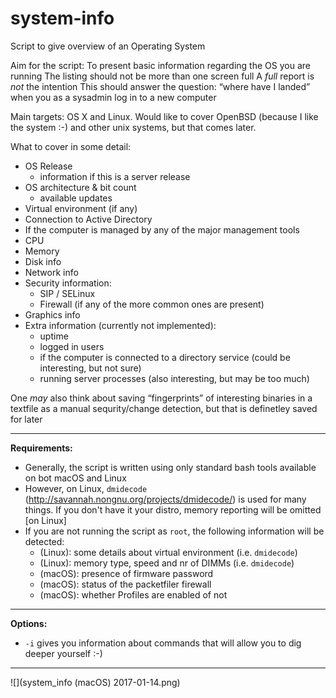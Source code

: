 # system-info
Script to give overview of an Operating System

Aim for the script:
To present basic information regarding the OS you are running
The listing should not be more than one screen full
A *full* report is *not* the intention
This should answer the question: “where have I landed” when you as a sysadmin log in to a new computer

Main targets: OS X and Linux. Would like to cover OpenBSD (because I like the system :-) and other unix systems, but that comes later.

What to cover in some detail:

* OS Release 
	* information if this is a server release 
* OS architecture & bit count 
	* available updates 
* Virtual environment (if any)
* Connection to Active Directory
* If the computer is managed by any of the major management tools 
* CPU 
* Memory 
* Disk info
* Network info
* Security information: 
	* SIP / SELinux 
	* Firewall (if any of the more common ones are present) 
* Graphics info
* Extra information (currently not implemented): 
	* uptime 
	* logged in users 
	* if the computer is connected to a directory service (could be interesting, but not sure) 
	* running server processes (also interesting, but may be too much) 

One *may* also think about saving “fingerprints” of interesting binaries in a textfile
as a manual sequrity/change detection, but that is definetley saved for later

-----

**Requirements:**

* Generally, the script is written using only standard bash tools available on bot macOS and Linux
* However, on Linux, `dmidecode` (http://savannah.nongnu.org/projects/dmidecode/) is used for many things. If you don't have it your distro, memory reporting will be omitted [on Linux]
* If you are not running the script as `root`, the following information will be detected:
	* (Linux): some details about virtual environment (i.e. `dmidecode`)
	* (Linux): memory type, speed and nr of DIMMs (i.e. `dmidecode`)
	* (macOS): presence of firmware password
	* (macOS): status of the packetfiler firewall
	* (macOS): whether Profiles are enabled of not

-----

**Options:**

* `-i` gives you information about commands that will allow you to dig deeper yourself :-)

-----


![](system_info (macOS) 2017-01-14.png)
